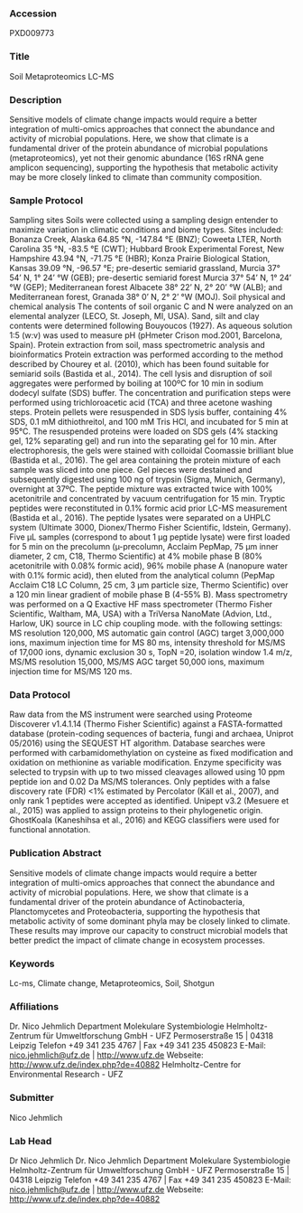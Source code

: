 ### Accession
PXD009773

### Title
Soil Metaproteomics LC-MS

### Description
Sensitive models of climate change impacts would require a better integration of multi-omics approaches that connect the abundance and activity of microbial populations. Here, we show that climate is a fundamental driver of the protein abundance of microbial populations (metaproteomics), yet not their genomic abundance (16S rRNA gene amplicon sequencing), supporting the hypothesis that metabolic activity may be more closely linked to climate than community composition.

### Sample Protocol
Sampling sites Soils were collected using a sampling design entender to maximize variation in climatic conditions and biome types. Sites included: Bonanza Creek, Alaska 64.85 °N, -147.84 °E (BNZ); Coweeta LTER, North Carolina 35 °N, -83.5 °E (CWT); Hubbard Brook Experimental Forest, New Hampshire 43.94 °N, -71.75 °E (HBR); Konza Prairie Biological Station, Kansas 39.09 °N, -96.57 °E; pre-desertic semiarid grassland, Murcia 37° 54’ N, 1° 24’ °W (GEB); pre-desertic semiarid forest Murcia 37° 54’ N, 1° 24’ °W (GEP); Mediterranean forest  Albacete 38° 22’ N, 2° 20’ °W (ALB); and Mediterranean forest, Granada 38° 0’ N, 2° 2’ °W (MOJ). Soil physical and chemical analysis The contents of soil organic C and N were analyzed on an elemental analyzer (LECO, St. Joseph, MI, USA). Sand, silt and clay contents were determined following Bouyoucos (1927). As aqueous solution 1:5 (w:v) was used to measure pH (pHmeter  Crison mod.2001, Barcelona, Spain). Protein extraction from soil, mass spectrometric analysis and bioinformatics Protein extraction was performed according to the method described by Chourey et al. (2010), which has been found suitable for semiarid soils (Bastida et al., 2014). The cell lysis and disruption of soil aggregates were performed by boiling at 100ºC for 10 min in sodium dodecyl sulfate (SDS) buffer. The concentration and purification steps were performed using trichloroacetic acid (TCA) and three acetone washing steps. Protein pellets were resuspended in SDS lysis buffer, containing 4% SDS, 0.1 mM dithiothreitol, and 100 mM Tris HCl, and incubated for 5 min at 95°C. The resuspended proteins were loaded on SDS gels (4% stacking gel, 12% separating gel) and run into the separating gel for 10 min. After electrophoresis, the gels were stained with colloidal Coomassie brilliant blue (Bastida et al., 2016). The gel area containing the protein mixture of each sample was sliced into one piece. Gel pieces were destained and subsequently digested using 100 ng of trypsin (Sigma, Munich, Germany), overnight at 37ºC. The peptide mixture was extracted twice with 100% acetonitrile and concentrated by vacuum centrifugation for 15 min. Tryptic peptides were reconstituted in 0.1% formic acid prior LC-MS measurement (Bastida et al., 2016). The peptide lysates were separated on a UHPLC system (Ultimate 3000, Dionex/Thermo Fisher Scientific, Idstein, Germany). Five µL samples (correspond to about 1 µg peptide lysate) were first loaded for 5 min on the precolumn (µ-precolumn, Acclaim PepMap, 75 µm inner diameter, 2 cm, C18, Thermo Scientific) at 4% mobile phase B (80% acetonitrile with 0.08% formic acid), 96% mobile phase A (nanopure water with 0.1% formic acid), then eluted from the analytical column (PepMap Acclaim C18 LC Column, 25 cm, 3 µm particle size, Thermo Scientific) over a 120 min linear gradient of mobile phase B (4-55% B). Mass spectrometry was performed on a Q Exactive HF mass spectrometer (Thermo Fisher Scientific, Waltham, MA, USA) with a TriVersa NanoMate (Advion, Ltd., Harlow, UK) source in LC chip coupling mode. with the following settings: MS resolution 120,000, MS automatic gain control (AGC) target 3,000,000 ions, maximum injection time for MS 80 ms, intensity threshold for MS/MS of 17,000 ions, dynamic exclusion 30 s, TopN =20, isolation window 1.4 m/z, MS/MS resolution 15,000, MS/MS AGC target 50,000 ions, maximum injection time for MS/MS 120 ms.

### Data Protocol
Raw data from the MS instrument were searched using Proteome Discoverer v1.4.1.14 (Thermo Fisher Scientific) against a FASTA-formatted database (protein-coding sequences of bacteria, fungi and archaea, Uniprot 05/2016) using the SEQUEST HT algorithm. Database searches were performed with carbamidomethylation on cysteine as fixed modification and oxidation on methionine as variable modification. Enzyme specificity was selected to trypsin with up to two missed cleavages allowed using 10 ppm peptide ion and 0.02 Da MS/MS tolerances. Only peptides with a false discovery rate (FDR) <1% estimated by Percolator (Käll et al., 2007), and only rank 1 peptides were accepted as identified. Unipept v3.2 (Mesuere et al., 2015) was applied to assign proteins to their phylogenetic origin. GhostKoala (Kaneshihsa et al., 2016) and KEGG classifiers were used for functional annotation.

### Publication Abstract
Sensitive models of climate change impacts would require a better integration of multi-omics approaches that connect the abundance and activity of microbial populations. Here, we show that climate is a fundamental driver of the protein abundance of Actinobacteria, Planctomycetes and Proteobacteria, supporting the hypothesis that metabolic activity of some dominant phyla may be closely linked to climate. These results may improve our capacity to construct microbial models that better predict the impact of climate change in ecosystem processes.

### Keywords
Lc-ms, Climate change, Metaproteomics, Soil, Shotgun

### Affiliations
Dr. Nico Jehmlich Department Molekulare Systembiologie Helmholtz-Zentrum für Umweltforschung GmbH - UFZ Permoserstraße 15 | 04318 Leipzig Telefon +49 341 235 4767 | Fax +49 341 235 450823 E-Mail: nico.jehmlich@ufz.de | http://www.ufz.de Webseite: http://www.ufz.de/index.php?de=40882
Helmholtz-Centre for Environmental Research - UFZ

### Submitter
Nico Jehmlich

### Lab Head
Dr Nico Jehmlich
Dr. Nico Jehmlich Department Molekulare Systembiologie Helmholtz-Zentrum für Umweltforschung GmbH - UFZ Permoserstraße 15 | 04318 Leipzig Telefon +49 341 235 4767 | Fax +49 341 235 450823 E-Mail: nico.jehmlich@ufz.de | http://www.ufz.de Webseite: http://www.ufz.de/index.php?de=40882


